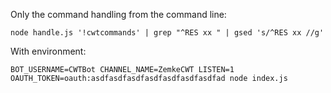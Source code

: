 Only the command handling from the command line:

```
node handle.js '!cwtcommands' | grep "^RES xx " | gsed 's/^RES xx //g'
```

With environment:

```
BOT_USERNAME=CWTBot CHANNEL_NAME=ZemkeCWT LISTEN=1 OAUTH_TOKEN=oauth:asdfasdfasdfasdfasdfasdfasdfad node index.js
```
